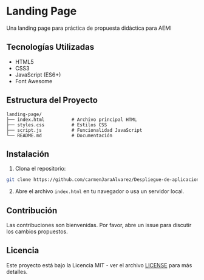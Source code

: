 # Landing Page

Una landing page para práctica de propuesta didáctica para AEMI

## Tecnologías Utilizadas

- HTML5
- CSS3
- JavaScript (ES6+)
- Font Awesome

## Estructura del Proyecto

```
landing-page/
├── index.html          # Archivo principal HTML
├── styles.css          # Estilos CSS
├── script.js           # Funcionalidad JavaScript
└── README.md           # Documentación
```

## Instalación

1. Clona el repositorio:
```bash
git clone https://github.com/carmenJaraAlvarez/Despliegue-de-aplicaciones-web.git
```

2. Abre el archivo `index.html` en tu navegador o usa un servidor local.


## Contribución

Las contribuciones son bienvenidas. Por favor, abre un issue para discutir los cambios propuestos.

## Licencia

Este proyecto está bajo la Licencia MIT - ver el archivo [LICENSE](LICENSE) para más detalles. 